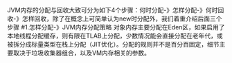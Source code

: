 JVM内存的分配与回收大致可分为如下4个步骤：何时分配-》怎样分配-》何时回收-》怎样回收，除了在概念上可简单认为new时分配外，我们着重介绍后面三个步骤
#1.怎样分配-》JVM内存分配策略
对象内存主要分配在Eden区，如果启用了本地线程分配缓存，则有限在TLAB上分配，少数情况能会直接分配在老年代，或被拆分成标量类型在栈上分配（JIT优化）。分配的规则并不是百分百固定，细节主要取决于垃圾收集器组合，以及VM内存相关的参数。
